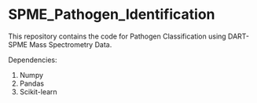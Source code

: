 # SPME_Pathogen_Identification
This repository contains the code for Pathogen Classification using DART-SPME Mass Spectrometry Data.


Dependencies:

1. Numpy
2. Pandas
3. Scikit-learn
